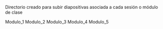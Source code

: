 Directorio creado para subir diapositivas asociada a cada sesión o módulo de clase

Modulo_1
Modulo_2
Modulo_3
Modulo_4
Modulo_5
